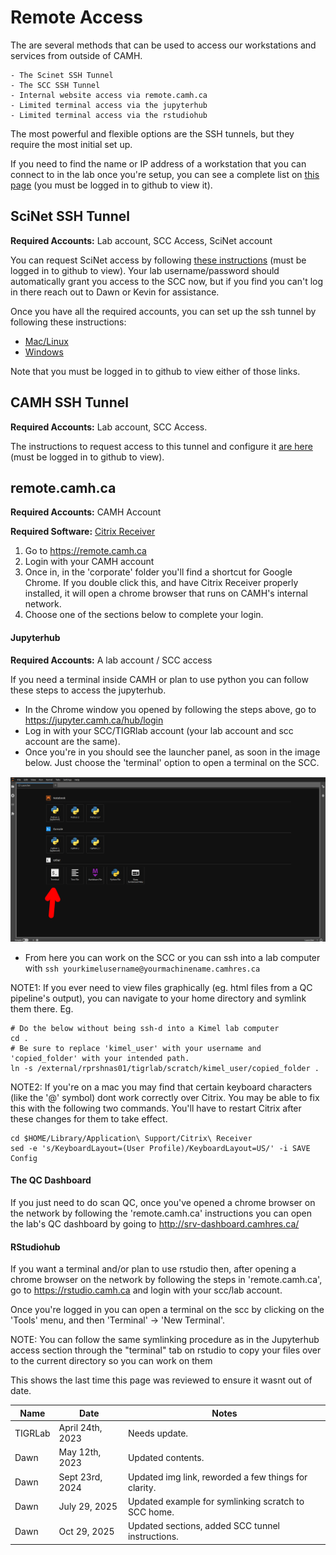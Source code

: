 # Remote Access

The are several methods that can be used to access our workstations and services from outside of CAMH.

    - The Scinet SSH Tunnel
    - The SCC SSH Tunnel
    - Internal website access via remote.camh.ca
    - Limited terminal access via the jupyterhub
    - Limited terminal access via the rstudiohub

The most powerful and flexible options are the SSH tunnels, but they require the most initial set up.

If you need to find the name or IP address of a workstation that you can connect to in the lab once you're setup, you can see a complete list on [this page](https://github.com/TIGRLab/admin/wiki/IP-Addresses) (you must be logged in to github to view it).

## SciNet SSH Tunnel

**Required Accounts:** Lab account, SCC Access, SciNet account

You can request SciNet access by following [these instructions](https://github.com/TIGRLab/admin/wiki/Setting-Up-Lab-Access#getting-scinet-access) (must be logged in to github to view). Your lab username/password should automatically grant you access to the SCC now, but if you find you can't log in there reach out to Dawn or Kevin for assistance.

Once you have all the required accounts, you can set up the ssh tunnel by following these instructions:

  - [Mac/Linux](https://github.com/TIGRLab/admin/wiki/SciNet)
  - [Windows](https://github.com/TIGRLab/admin/wiki/Windows-MobaXTerm)

Note that you must be logged in to github to view either of those links.

## CAMH SSH Tunnel

**Required Accounts:** Lab account, SCC Access.

The instructions to request access to this tunnel and configure it [are here](https://github.com/TIGRLab/admin/blob/master/pdfs/Accessing%20the%20SCC%20with%20MobaXterm%20using%20a%20Jump%20Host%20-%20Short%20Version%20(No%20screenshots)%20-%20Enrollment%20Email%20version.pdf) (must be logged in to github to view).

## remote.camh.ca

**Required Accounts:** CAMH Account

**Required Software:** [Citrix Receiver](https://www.citrix.com/products/receiver/)

1. Go to https://remote.camh.ca
2. Login with your CAMH account
3. Once in, in the 'corporate' folder you'll find a shortcut for Google Chrome. If you double click this, and have Citrix Receiver properly installed, it will open a chrome browser that runs on CAMH's internal network.
4. Choose one of the sections below to complete your login.

#### Jupyterhub

**Required Accounts:** A lab account / SCC access

If you need a terminal inside CAMH or plan to use python you can follow these steps to access the jupyterhub.

- In the Chrome window you opened by following the steps above, go to https://jupyter.camh.ca/hub/login
- Log in with your SCC/TIGRlab account (your lab account and scc account are the same).
- Once you're in you should see the launcher panel, as soon in the image below. Just choose the 'terminal' option to open a terminal on the SCC.

![](../_images/jupyter_terminal.png)

- From here you can work on the SCC or you can ssh into a lab computer with `ssh yourkimelusername@yourmachinename.camhres.ca`

NOTE1: If you ever need to view files graphically (eg. html files from a QC pipeline's output), you can navigate to your home directory and symlink them there.
Eg.

```
# Do the below without being ssh-d into a Kimel lab computer
cd .
# Be sure to replace 'kimel_user' with your username and 'copied_folder' with your intended path.
ln -s /external/rprshnas01/tigrlab/scratch/kimel_user/copied_folder .
```

NOTE2: If you're on a mac you may find that certain keyboard characters (like the '@' symbol) dont work correctly over Citrix. You may be able to fix this with the following two commands. You'll have to restart Citrix after these changes for them to take effect.

```
cd $HOME/Library/Application\ Support/Citrix\ Receiver
sed -e 's/KeyboardLayout=(User Profile)/KeyboardLayout=US/' -i SAVE Config
```

#### The QC Dashboard

If you just need to do scan QC, once you've opened a chrome browser on the network by following the 'remote.camh.ca' instructions you can open the lab's QC dashboard by going to http://srv-dashboard.camhres.ca/

#### RStudiohub

If you want a terminal and/or plan to use rstudio then, after opening a chrome browser on the network by following the steps in 'remote.camh.ca', go to https://rstudio.camh.ca and login with your scc/lab account.

Once you're logged in you can open a terminal on the scc by clicking on the 'Tools' menu, and then 'Terminal' -> 'New Terminal'.

NOTE: You can follow the same symlinking procedure as in the Jupyterhub access section through the "terminal" tab on rstudio to copy your files over to the current directory so you can work on them

<!-- sign-off-sheet:start -->
<!-- sign-off-cadence:1 year -->
This shows the last time this page was reviewed to ensure it wasnt out of date.

| Name | Date | Notes |
|------|------|-------|
| TIGRLab | April 24th, 2023 | Needs update. |
| Dawn | May 12th, 2023 | Updated contents. |
| Dawn | Sept 23rd, 2024 | Updated img link, reworded a few things for clarity. |
| Dawn | July 29, 2025 | Updated example for symlinking scratch to SCC home. |
| Dawn | Oct 29, 2025 | Updated sections, added SCC tunnel instructions. |
<!-- sign-off-sheet:end -->

